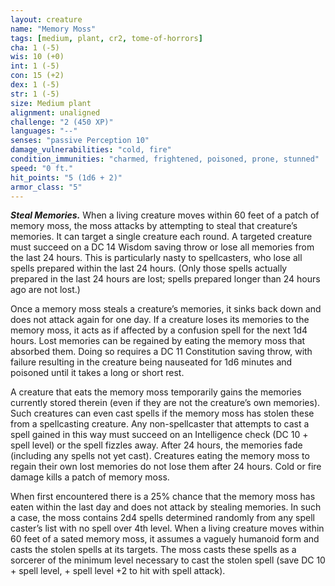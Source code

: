 ```yaml
---
layout: creature
name: "Memory Moss"
tags: [medium, plant, cr2, tome-of-horrors]
cha: 1 (-5)
wis: 10 (+0)
int: 1 (-5)
con: 15 (+2)
dex: 1 (-5)
str: 1 (-5)
size: Medium plant
alignment: unaligned
challenge: "2 (450 XP)"
languages: "--"
senses: "passive Perception 10"
damage_vulnerabilities: "cold, fire"
condition_immunities: "charmed, frightened, poisoned, prone, stunned"
speed: "0 ft."
hit_points: "5 (1d6 + 2)"
armor_class: "5"
---
```


***Steal Memories.*** When a living creature moves within 60 feet of a patch of memory
moss, the moss attacks by attempting to steal that creature’s memories.
It can target a single creature each round. A targeted creature must
succeed on a DC 14 Wisdom saving throw or lose all memories from
the last 24 hours. This is particularly nasty to spellcasters, who lose
all spells prepared within the last 24 hours. (Only those spells actually
prepared in the last 24 hours are lost; spells prepared longer than 24
hours ago are not lost.)

Once a memory moss steals a creature’s memories, it sinks back down
and does not attack again for one day. If a creature loses its memories
to the memory moss, it acts as if affected by a confusion spell for the
next 1d4 hours. Lost memories can be regained by eating the memory
moss that absorbed them. Doing so requires a DC 11 Constitution saving
throw, with failure resulting in the creature being nauseated for 1d6
minutes and poisoned until it takes a long or short rest.

A creature that eats the memory moss temporarily gains the
memories currently stored therein (even if they are not the creature’s
own memories). Such creatures can even cast spells if the memory
moss has stolen these from a spellcasting creature. Any non-spellcaster
that attempts to cast a spell gained in this way must succeed on an
Intelligence check (DC 10 + spell level) or the spell fizzles away.
After 24 hours, the memories fade (including any spells not yet cast).
Creatures eating the memory moss to regain their own lost memories
do not lose them after 24 hours. Cold or fire damage kills a patch of
memory moss.

When first encountered there is a 25% chance that the memory moss
has eaten within the last day and does not attack by stealing memories.
In such a case, the moss contains 2d4 spells determined randomly from
any spell caster’s list with no spell over 4th level. When a living creature
moves within 60 feet of a sated memory moss, it assumes a vaguely
humanoid form and casts the stolen spells at its targets. The moss casts
these spells as a sorcerer of the minimum level necessary to cast the stolen
spell (save DC 10 + spell level, + spell level +2 to hit with spell attack).
